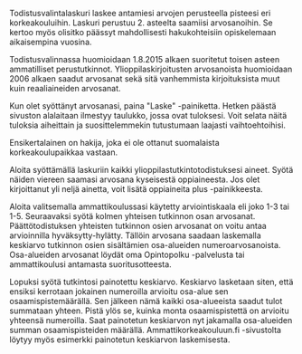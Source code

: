 Todistusvalintalaskuri laskee antamiesi arvojen perusteella pisteesi eri korkeakouluihin. Laskuri perustuu 2. asteelta saamiisi arvosanoihin. Se kertoo myös olisitko päässyt mahdollisesti hakukohteisiin opiskelemaan aikaisempina vuosina.

Todistusvalinnassa huomioidaan 1.8.2015 alkaen suoritetut toisen asteen ammatilliset perustutkinnot. Ylioppilaskirjoitusten arvosanoista huomioidaan 2006 alkaen saadut arvosanat sekä sitä vanhemmista kirjoituksista muut kuin reaaliaineiden arvosanat.

Kun olet syöttänyt arvosanasi, paina "Laske" -painiketta. Hetken päästä sivuston alalaitaan ilmestyy taulukko, jossa ovat tuloksesi. Voit selata näitä tuloksia aiheittain ja suosittelemmekin tutustumaan laajasti vaihtoehtoihisi.

Ensikertalainen on hakija, joka ei ole ottanut suomalaista korkeakoulupaikkaa vastaan.

Aloita syöttämällä laskuriin kaikki ylioppilastutkintotodistuksesi aineet. Syötä näiden viereen saamasi arvosana kyseisestä oppiaineesta. Jos olet kirjoittanut yli neljä ainetta, voit lisätä oppiaineita plus -painikkeesta.

Aloita valitsemalla ammattikoulussasi käytetty arviointiskaala eli joko 1-3 tai 1-5. Seuraavaksi syötä kolmen yhteisen tutkinnon osan arvosanat. Päättötodistuksen yhteisten tutkinnon osien arvosanat on voitu antaa arvioinnilla hyväksytty-hylätty. Tällöin arvosana saadaan laskemalla keskiarvo tutkinnon osien sisältämien osa-alueiden numeroarvosanoista. Osa-alueiden arvosanat löydät oma Opintopolku -palvelusta tai ammattikoulusi antamasta suoritusotteesta.

Lopuksi syötä tutkintosi painotettu keskiarvo. Keskiarvo lasketaan siten, että ensiksi kerrotaan jokainen numeroilla arvioitu osa-alue sen osaamispistemäärällä. Sen jälkeen nämä kaikki osa-alueeista saadut tulot summataan yhteen. Pistä ylös se, kuinka monta osaamispistettä on arvioitu yhteensä numeroilla. Saat painotetun keskiarvon nyt jakamalla osa-alueiden summan osaamispisteiden määrällä. Ammattikorkeakouluun.fi -sivustolta löytyy myös esimerkki painotetun keskiarvon laskemisesta.
